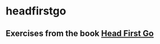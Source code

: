 # headfirstgo
## Exercises from the book [Head First Go](https://www.amazon.com/Head-First-Go-Jay-McGavren/dp/1491969555/)

